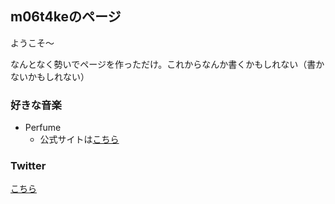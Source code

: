 ## m06t4keのページ

ようこそ〜

なんとなく勢いでページを作っただけ。これからなんか書くかもしれない（書かないかもしれない）

### 好きな音楽

- Perfume
  - 公式サイトは[こちら](https://www.perfume-web.jp/)

### Twitter
[こちら](https://twitter.com/m06t4ke/)

